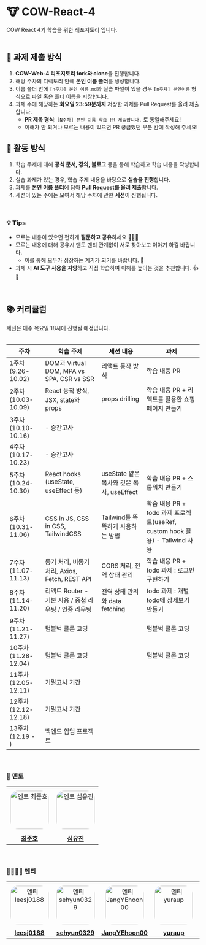 # 🐮 COW-React-4

COW React 4기 학습을 위한 레포지토리 입니다.
<br/>
<br/>

## 📌 과제 제출 방식

1. **COW-Web-4 리포지토리 fork와 clone**을 진행합니다.
2. 해당 주차의 디렉토리 안에 **본인 이름 폴더**를 생성합니다.
3. 이름 폴더 안에 `[n주차] 본인 이름.md`과 실습 파일이 있을 경우 `[n주차] 본인이름` 형식으로 파일 혹은 폴더 이름을 저장합니다.
4. 과제 주에 해당하는 **화요일 23:59분까지** 저장한 과제를 Pull Request를 올려 제출합니다.
   - **PR 제목 형식**: `[N주차] 본인 이름 학습 PR 제출합니다.` 로 통일해주세요!
   - 이해가 안 되거나 모르는 내용이 있으면 PR 궁금했던 부분 칸에 작성해 주세요!

## 📝 활동 방식

1. 학습 주제에 대해 **공식 문서, 강의, 블로그** 등을 통해 학습하고 학습 내용을 작성합니다.
2. 실습 과제가 있는 경우, 학습 주제 내용을 바탕으로 **실습을 진행**합니다.
3. 과제를 **본인 이름 폴더**에 담아 **Pull Request를 올려 제출**합니다.
4. 세션이 있는 주에는 모여서 해당 주차에 관한 **세션**이 진행됩니다.

<br/>

### 💡 Tips

- 모르는 내용이 있으면 편하게 **질문하고 공유**하세요 🙋🙋‍♀️
- 모르는 내용에 대해 공유시 멘토 멘티 관계없이 서로 찾아보고 이야기 하길 바랍니다.
  - 이를 통해 모두가 성장하는 계기가 되기를 바랍니다. 💪
- 과제 시 **AI 도구 사용을 지양**하고 직접 학습하여 이해를 높이는 것을 추천합니다. 👍🧐

<br/>

## 📚 커리큘럼

세션은 매주 목요일 18시에 진행될 예정입니다.
<br/><br/>

| 주차                 | 학습 주제                                             | 세션 내용                                 | 과제                                                                        |
| -------------------- | ----------------------------------------------------- | ----------------------------------------- | --------------------------------------------------------------------------- |
| 1주차 (9.26-10.02)   | DOM과 Virtual DOM, MPA vs SPA, CSR vs SSR             | 리액트 동작 방식                          | 학습 내용 PR                                                                |
| 2주차 (10.03-10.09)  | React 동작 방식, JSX, state와 props                   | props drilling                            | 학습 내용 PR + 리액트를 활용한 쇼핑 페이지 만들기                           |
| 3주차 (10.10-10.16)  | - 중간고사                                            |                                           |                                                                             |
| 4주차 (10.17-10.23)  | - 중간고사                                            |                                           |                                                                             |
| 5주차 (10.24-10.30)  | React hooks (useState, useEffect 등)                  | useState 얕은 복사와 깊은 복사, useEffect | 학습 내용 PR + 스톱워치 만들기                                              |
| 6주차 (10.31-11.06)  | CSS in JS, CSS in CSS, TailwindCSS                    | Tailwind를 똑똑하게 사용하는 방법         | 학습 내용 PR + todo 과제 프로젝트(useRef, custom hook 활용) - Tailwind 사용 |
| 7주차 (11.07-11.13)  | 동기 처리, 비동기 처리, Axios, Fetch, REST API        | CORS 처리, 전역 상태 관리                 | 학습 내용 PR + todo 과제 : 로그인 구현하기                                  |
| 8주차 (11.14-11.20)  | 리액트 Router - 기본 사용 / 중첩 라우팅 / 인증 라우팅 | 전역 상태 관리와 data fetching            | todo 과제 : 개별 todo에 상세보기 만들기                                     |
| 9주차 (11.21-11.27)  | 텀블벅 클론 코딩                                      |                                           | 텀블벅 클론 코딩                                                            |
| 10주차 (11.28-12.04) | 텀블벅 클론 코딩                                      |                                           | 텀블벅 클론 코딩                                                            |
| 11주차 (12.05-12.11) | 기말고사 기간                                         |                                           |                                                                             |
| 12주차 (12.12-12.18) | 기말고사 기간                                         |                                           |                                                                             |
| 13주차 (12.19 - )    | 백엔드 협업 프로젝트                                  |                                           |                                                                             |

<br/>

### 👥 멘토

<table width="100%" >
  <tr>
    <td align="center" style="padding: 10px;">
      <img src="https://avatars.githubusercontent.com/swgvenghy" width="100px" alt="멘토 최준호" style="border-radius: 20%;"/>
    </td>
    <td align="center" style="padding: 10px;">
      <img src="https://avatars.githubusercontent.com/ujinsimSS" width="100px" alt="멘토 심유진" style="border-radius: 20%;"/>
    </td>
  </tr>
  <tr>
    <td align="center" >
      <a href="https://github.com/swgvenghy">
        <strong>최준호</strong>
      </a>
    </td>
    <td align="center" >
      <a href="https://github.com/ujinsimSS">
        <strong>심유진</strong>
      </a>
    </td>
  </tr>
</table>

<br/>

### 🧑‍🧑‍🧒‍🧒 멘티

<table width="100%" style="border-collapse: collapse;">
  <tr>
    <td align="center" style="padding: 10px;">
      <img src="https://avatars.githubusercontent.com/leesj0188" width="100px" alt="멘티 leesj0188" style="border-radius: 20%;"/>
    </td>
    <td align="center" style="padding: 10px;">
      <img src="https://avatars.githubusercontent.com/sehyun0329" width="100px" alt="멘티 sehyun0329" style="border-radius: 20%;"/>
    </td>
    <td align="center" style="padding: 10px;">
      <img src="https://avatars.githubusercontent.com/JangYEhoon00" width="100px" alt="멘티 JangYEhoon00" style="border-radius: 20%;"/>
    </td>
    <td align="center" style="padding: 10px;">
      <img src="https://avatars.githubusercontent.com/yuraup" width="100px" alt="멘티 yuraup" style="border-radius: 20%;"/>
    </td>
    <td align="center" style="padding: 10px;">
      <img src="https://avatars.githubusercontent.com/ChoiTheCreator" width="100px" alt="멘티 ChoiTheCreator" style="border-radius: 20%;"/>
    </td>
  </tr>
  <tr>
    <td align="center" >
      <a href="https://github.com/leesj0188">
        <strong>leesj0188</strong>
      </a>
    </td>
    <td align="center">
      <a href="https://github.com/sehyun0329">
        <strong>sehyun0329</strong>
      </a>
    </td>
    <td align="center" >
      <a href="https://github.com/JangYEhoon00">
        <strong>JangYEhoon00</strong>
      </a>
    </td>
    <td align="center" >
      <a href="https://github.com/yuraup">
        <strong>yuraup</strong>
      </a>
    </td>
    <td align="center">
      <a href="https://github.com/ChoiTheCreator">
        <strong>ChoiTheCreator</strong>
      </a>
    </td>
  </tr>
</table>
